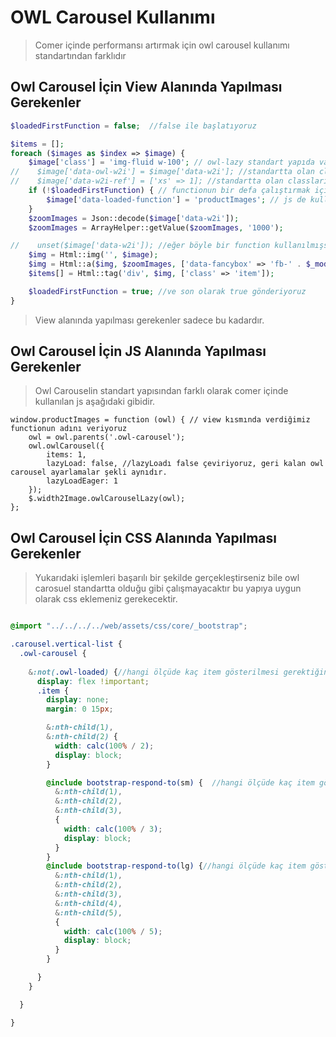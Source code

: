 # OWL Carousel Kullanımı

>Comer içinde performansı artırmak için owl carousel kullanımı standartından farklıdır

## Owl Carousel İçin View Alanında Yapılması Gerekenler
```php
$loadedFirstFunction = false;  //false ile başlatıyoruz

$items = [];
foreach ($images as $index => $image) {
    $image['class'] = 'img-fluid w-100'; // owl-lazy standart yapıda varsa o classı siliyoruz
//    $image['data-owl-w2i'] = $image['data-w2i']; //standartta olan classları kaldırıyoruz
//    $image['data-w2i-ref'] = ['xs' => 1]; //standartta olan classları kaldırıyoruz
    if (!$loadedFirstFunction) { // functionun bir defa çalıştırmak için kontrolümüzü yapıyoruz
        $image['data-loaded-function'] = 'productImages'; // js de kullanılacak functionun adını belirliyoruz
    }
    $zoomImages = Json::decode($image['data-w2i']);
    $zoomImages = ArrayHelper::getValue($zoomImages, '1000');

//    unset($image['data-w2i']); //eğer böyle bir function kullanılmışsa kaldırıyoruz
    $img = Html::img('', $image);
    $img = Html::a($img, $zoomImages, ['data-fancybox' => 'fb-' . $_modelBlock->id]);
    $items[] = Html::tag('div', $img, ['class' => 'item']);

    $loadedFirstFunction = true; //ve son olarak true gönderiyoruz
}
```
>View alanında yapılması gerekenler sadece bu kadardır. 

## Owl Carousel İçin JS Alanında Yapılması Gerekenler

>Owl Carouselin standart yapısından farklı olarak comer içinde kullanılan js aşağıdaki gibidir.


```
window.productImages = function (owl) { // view kısmında verdiğimiz functionun adını veriyoruz
    owl = owl.parents('.owl-carousel');
    owl.owlCarousel({
        items: 1,
        lazyLoad: false, //lazyLoadı false çeviriyoruz, geri kalan owl carousel ayarlamalar şekli aynıdır.
        lazyLoadEager: 1 
    });
    $.width2Image.owlCarouselLazy(owl);
};

```

## Owl Carousel İçin CSS Alanında Yapılması Gerekenler

>Yukarıdaki işlemleri başarılı bir şekilde gerçekleştirseniz bile owl carosuel standartta olduğu gibi çalışmayacaktır bu yapıya uygun olarak css eklemeniz gerekecektir.

```scss

@import "../../../../web/assets/css/core/_bootstrap";

.carousel.vertical-list {
  .owl-carousel {
    
    &:not(.owl-loaded) {//hangi ölçüde kaç item gösterilmesi gerektiğinin ayarlarıdır.
      display: flex !important;
      .item {
        display: none;
        margin: 0 15px;

        &:nth-child(1),
        &:nth-child(2) {
          width: calc(100% / 2);
          display: block;
        }

        @include bootstrap-respond-to(sm) {  //hangi ölçüde kaç item gösterilmesi gerektiğinin ayarlarıdır.
          &:nth-child(1),
          &:nth-child(2),
          &:nth-child(3),
          {
            width: calc(100% / 3);
            display: block;
          }
        }
        @include bootstrap-respond-to(lg) {//hangi ölçüde kaç item gösterilmesi gerektiğinin ayarlarıdır.
          &:nth-child(1),
          &:nth-child(2),
          &:nth-child(3),
          &:nth-child(4),
          &:nth-child(5),
          {
            width: calc(100% / 5);
            display: block;
          }
        }

      }
    }

  }

}


```
